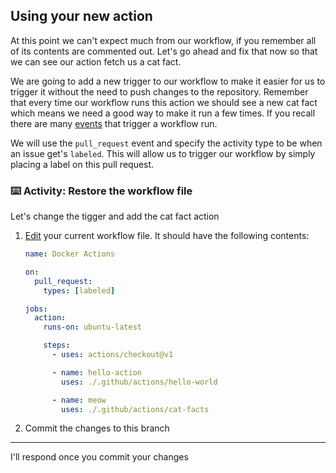 ## Using your new action

At this point we can't expect much from our workflow, if you remember all of its contents are commented out. Let's go ahead and fix that now so that we can see our action fetch us a cat fact.

We are going to add a new trigger to our workflow to make it easier for us to trigger it without the need to push changes to the repository. Remember that every time our workflow runs this action we should see a new cat fact which means we need a good way to make it run a few times. If you recall there are many [events](https://help.github.com/en/actions/automating-your-workflow-with-github-actions/events-that-trigger-workflows#webhook-events) that trigger a workflow run.

We will use the `pull_request` event and specify the activity type to be when an issue get's `labeled`. This will allow us to trigger our workflow by simply placing a label on this pull request.

### :keyboard: Activity: Restore the workflow file

Let's change the tigger and add the cat fact action

1. [Edit]({{workflowFile}}) your current workflow file. It should have the following contents:

   ```yaml
   name: Docker Actions

   on:
     pull_request:
       types: [labeled]

   jobs:
     action:
       runs-on: ubuntu-latest

       steps:
         - uses: actions/checkout@v1

         - name: hello-action
           uses: ./.github/actions/hello-world

         - name: meow
           uses: ./.github/actions/cat-facts
   ```

1. Commit the changes to this branch

---

I'll respond once you commit your changes
